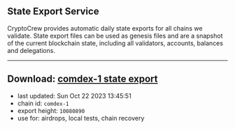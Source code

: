 ## State Export Service
CryptoCrew provides automatic daily state exports for all chains we validate. State export files can be used as genesis files and are a snapshot of the current blockchain state, including all validators, accounts, balances and delegations.

---
**Download: [comdex-1 state export](https://dl.ccvalidators.com/SERVICE/comdex/comdex-1_export_10080890.json)**
---

- last updated: Sun Oct 22 2023 13:45:51
- chain id: `comdex-1`
- export height: `10080890`
- use for: airdrops, local tests, chain recovery
